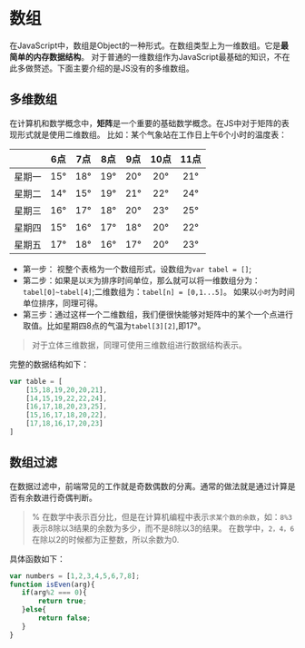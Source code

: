 # 数组

在JavaScript中，数组是Object的一种形式。在数组类型上为一维数组。它是**最简单的内存数据结构**。
对于普通的一维数组作为JavaScript最基础的知识，不在此多做赘述。下面主要介绍的是JS没有的多维数组。

## 多维数组

在计算机和数学概念中，**矩阵**是一个重要的基础数学概念。在JS中对于矩阵的表现形式就是使用二维数组。
比如：某个气象站在工作日上午6个小时的温度表：

|   | 6点   | 7点   | 8点   | 9点  | 10点 | 11点 |
| :---: |:-----:| :---:| :---:|:---:|:---:|:---:|
| 星期一| 15°   | 18°   | 19°  | 20°  | 20°  |21°  |
| 星期二| 14°   | 15°   | 19°  | 21°  | 22°  |24°  |
| 星期三| 16°   | 17°   | 18°  | 20°  | 23°  |25°  |
| 星期四| 15°   | 16°   | 17°  | 18°  | 20°  |22°  |
| 星期五| 17°   | 18°   | 16°  | 17°  | 20°  |23°  |

* 第一步： 视整个表格为一个数组形式，设数组为`var tabel = []`;
* 第二步：如果是以`天`为排序时间单位，那么就可以将一维数组分为：`tabel[0]~tabel[4]`;二维数组为：`tabel[n] = [0,1...5]`。
如果以`小时`为时间单位排序，同理可得。
* 第三步：通过这样一个二维数组，我们便很快能够对矩阵中的某个一个点进行取值。比如星期四8点的气温为`tabel[3][2]`,即17°。

> 对于立体三维数据，同理可使用三维数组进行数据结构表示。

完整的数据结构如下：

```javascript
var table = [
    [15,18,19,20,20,21],
    [14,15,19,22,22,24],
    [16,17,18,20,23,25],
    [15,16,17,18,20,22],
    [17,18,16,17,20,23]
]
```

## 数组过滤

在数据过滤中，前端常见的工作就是奇数偶数的分离。通常的做法就是通过计算是否有余数进行奇偶判断。

> % 在数学中表示百分比，但是在计算机编程中表示`求某个数的余数`，如：`8%3`表示8除以3结果的余数为多少，而不是8除以3的结果。
> 在数学中，`2，4，6`在除以2的时候都为正整数，所以余数为0.

具体函数如下：

```javascript
var numbers = [1,2,3,4,5,6,7,8];
function isEven(arg){
   if(arg%2 === 0){
       return true;
   }else{
       return false;
   }
}
```

